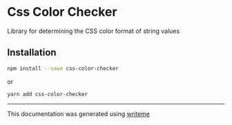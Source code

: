 # Css Color Checker

Library for determining the CSS color format of string values

## Installation

```bash
npm install --save css-color-checker
```
or
```bash
yarn add css-color-checker
```

---
This documentation was generated using [writeme](https://www.npmjs.com/package/@writeme/core)
